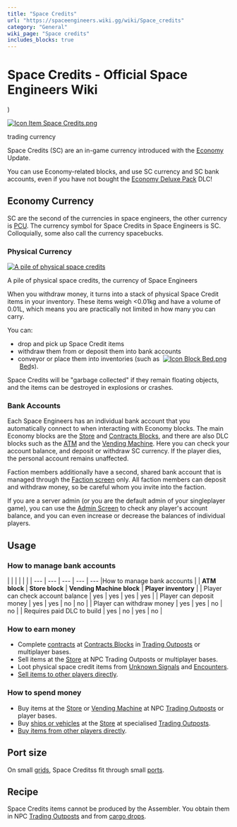 ```yaml
---
title: "Space Credits"
url: "https://spaceengineers.wiki.gg/wiki/Space_credits"
category: "General"
wiki_page: "Space credits"
includes_blocks: true
---
```


# Space Credits - Official Space Engineers Wiki

)

[![Icon Item Space Credits.png](https://spaceengineers.wiki.gg/images/thumb/c/c6/Icon_Item_Space_Credits.png/100px-Icon_Item_Space_Credits.png?c382ea)](https://spaceengineers.wiki.gg/wiki/File:Icon_Item_Space_Credits.png)

trading currency

Space Credits (SC) are an in-game currency introduced with the [Economy](https://spaceengineers.wiki.gg/wiki/Economy "Economy") Update.

You can use Economy-related blocks, and use SC currency and SC bank accounts, even if you have not bought the [Economy Deluxe Pack](https://spaceengineers.wiki.gg/wiki/Economy_Deluxe_Pack "Economy Deluxe Pack") DLC!

## Economy Currency

SC are the second of the currencies in space engineers, the other currency is [PCU](https://spaceengineers.wiki.gg/wiki/PCU "PCU"). The currency symbol for Space Credits in Space Engineers is SC. Colloquially, some also call the currency spacebucks.

### Physical Currency

[![A pile of physical space credits](https://spaceengineers.wiki.gg/images/2/2e/Space-credits.png?c47c12)](https://spaceengineers.wiki.gg/wiki/File:Space-credits.png)

A pile of physical space credits, the currency of Space Engineers

When you withdraw money, it turns into a stack of physical Space Credit items in your inventory. These items weigh <0.01kg and have a volume of 0.01L, which means you are practically not limited in how many you can carry.

You can:

*   drop and pick up Space Credit items
*   withdraw them from or deposit them into bank accounts
*   conveyor or place them into inventories (such as  [![Icon Block Bed.png](https://spaceengineers.wiki.gg/images/thumb/d/d9/Icon_Block_Bed.png/21px-Icon_Block_Bed.png?d29901)](https://spaceengineers.wiki.gg/wiki/Bed "Bed") [Bed](https://spaceengineers.wiki.gg/wiki/Bed "Bed")s).

Space Credits will be "garbage collected" if they remain floating objects, and the items can be destroyed in explosions or crashes.

### Bank Accounts

Each Space Engineers has an individual bank account that you automatically connect to when interacting with Economy blocks. The main Economy blocks are the [Store](https://spaceengineers.wiki.gg/wiki/Store "Store") and [Contracts Blocks](https://spaceengineers.wiki.gg/wiki/Contracts_Block "Contracts Block"), and there are also DLC blocks such as the [ATM](https://spaceengineers.wiki.gg/wiki/ATM "ATM") and the [Vending Machine](https://spaceengineers.wiki.gg/wiki/Vending_Machine "Vending Machine"). Here you can check your account balance, and deposit or withdraw SC currency. If the player dies, the personal account remains unaffected.

Faction members additionally have a second, shared bank account that is managed through the [Faction screen](https://spaceengineers.wiki.gg/wiki/Factions "Factions") only. All faction members can deposit and withdraw money, so be careful whom you invite into the faction.

If you are a server admin (or you are the default admin of your singleplayer game), you can use the [Admin Screen](https://spaceengineers.wiki.gg/wiki/Admin_Screen "Admin Screen") to check any player's account balance, and you can even increase or decrease the balances of individual players.

## Usage

### How to manage bank accounts

|     |     |     |     |     |
| --- | --- | --- | --- | --- |How to manage bank accounts
|     | **ATM block** | **Store block** | **Vending Machine block** | **Player inventory** |
| Player can check account balance | yes | yes | yes | yes |
| Player can deposit money | yes | yes | no  | no  |
| Player can withdraw money | yes | yes | no  | no  |
| Requires paid DLC to build | yes | no  | yes | no  |

### How to earn money

*   Complete [contracts](https://spaceengineers.wiki.gg/wiki/Contracts "Contracts") at [Contracts Blocks](https://spaceengineers.wiki.gg/wiki/Contracts_Block "Contracts Block") in [Trading Outposts](https://spaceengineers.wiki.gg/wiki/Trading_Outposts "Trading Outposts") or multiplayer bases.
*   Sell items at the [Store](https://spaceengineers.wiki.gg/wiki/Store "Store") at NPC Trading Outposts or multiplayer bases.
*   Loot physical space credit items from [Unknown Signals](https://spaceengineers.wiki.gg/wiki/Unknown_Signals "Unknown Signals") and [Encounters](https://spaceengineers.wiki.gg/wiki/Encounters "Encounters").
*   [Sell items to other players directly](https://spaceengineers.wiki.gg/wiki/Player_Trading "Player Trading").

### How to spend money

*   Buy items at the [Store](https://spaceengineers.wiki.gg/wiki/Store "Store") or [Vending Machine](https://spaceengineers.wiki.gg/wiki/Vending_Machine "Vending Machine") at NPC [Trading Outposts](https://spaceengineers.wiki.gg/wiki/Trading_Outposts "Trading Outposts") or player bases.
*   Buy [ships or vehicles](https://spaceengineers.wiki.gg/wiki/Pre-Built_Ship "Pre-Built Ship") at the [Store](https://spaceengineers.wiki.gg/wiki/Store "Store") at specialised [Trading Outposts](https://spaceengineers.wiki.gg/wiki/Trading_Outposts "Trading Outposts").
*   [Buy items from other players directly](https://spaceengineers.wiki.gg/wiki/Player_Trading "Player Trading").

## Port size

On small [grids](https://spaceengineers.wiki.gg/wiki/Grid "Grid"), Space Creditss fit through small [ports](https://spaceengineers.wiki.gg/wiki/Port "Port").

## Recipe

Space Credits items cannot be produced by the Assembler. You obtain them in NPC [Trading Outposts](https://spaceengineers.wiki.gg/wiki/Trading_Outposts "Trading Outposts") and from [cargo drops](https://spaceengineers.wiki.gg/wiki/Unknown_Signals "Unknown Signals").